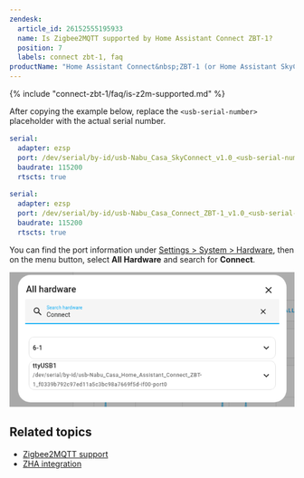```yaml
---
zendesk:
  article_id: 26152555195933
  name: Is Zigbee2MQTT supported by Home Assistant Connect ZBT-1?
  position: 7
  labels: connect zbt-1, faq
productName: "Home Assistant Connect&nbsp;ZBT-1 (or Home Assistant SkyConnect, if you have that variant)"
---
```


{% include "connect-zbt-1/faq/is-z2m-supported.md" %}

After copying the example below, replace the `<usb-serial-number>` placeholder with the actual serial number.

```yaml
serial:
  adapter: ezsp
  port: /dev/serial/by-id/usb-Nabu_Casa_SkyConnect_v1.0_<usb-serial-number>-if00-port0
  baudrate: 115200
  rtscts: true
```

```yaml
serial:
  adapter: ezsp
  port: /dev/serial/by-id/usb-Nabu_Casa_Connect_ZBT-1_v1.0_<usb-serial-number>-if00-port0
  baudrate: 115200
  rtscts: true
```

You can find the port information under [Settings > System > Hardware](https://my.home-assistant.io/redirect/hardware/), then on the menu button, select **All Hardware** and search for **Connect**.

![Connect ZBT-1 Identification](/static/img/connect-zbt-1/connect-zbt-1-id.png)

## Related topics

- [Zigbee2MQTT support](https://www.zigbee2mqtt.io/guide/adapters/#recommended)
- [ZHA integration](https://www.home-assistant.io/integrations/zha/)